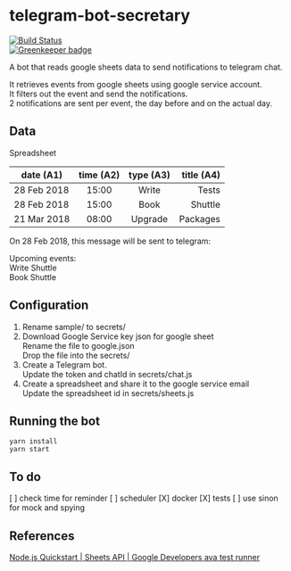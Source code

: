 # telegram-bot-secretary

[![Build Status](https://travis-ci.org/sohwendy/telegram-bot-secretary.svg?branch=master)](https://travis-ci.org/sohwendy/telegram-bot-secretary)  
[![Greenkeeper badge](https://badges.greenkeeper.io/sohwendy/telegram-bot-secretary.svg)](https://greenkeeper.io/)

A bot that reads google sheets data to send notifications to telegram chat.

It retrieves events from google sheets using google service account.  
It filters out the event and send the notifications.  
2 notifications are sent per event, the day before and on the actual day.

## Data
Spreadsheet  

| date (A1)    | time (A2)| type (A3)| title (A4)  |
| ------------ |:--------:|:--------:| -----------:|  
| 28 Feb 2018  | 15:00    | Write    | Tests       |  
| 28 Feb 2018  | 15:00    | Book     | Shuttle     |  
| 21 Mar 2018  | 08:00    | Upgrade  | Packages    |  

On 28 Feb 2018, this message will be sent to telegram:

Upcoming events:  
Write Shuttle  
Book Shuttle  

## Configuration
1. Rename sample/ to secrets/
2. Download Google Service key json for google sheet  
Rename the file to google.json  
Drop the file into the secrets/ 
3. Create a Telegram bot.  
Update the token and chatId in secrets/chat.js
4. Create a spreadsheet and share it to the google service email  
Update the spreadsheet id in secrets/sheets.js

## Running the bot
```
yarn install
yarn start
```

## To do 
[ ] check time for reminder
[ ] scheduler
[X] docker
[X] tests
[ ] use sinon for mock and spying

## References
[Node.js Quickstart | Sheets API | Google Developers ](https://developers.google.com/sheets/api/quickstart/nodejs)
[ava test runner](https://github.com/avajs/ava)
